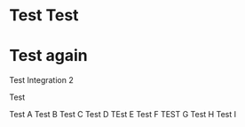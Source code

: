 # Test Test
# Test again
Test Integration 2

Test

Test A
Test B
Test C
Test D
TEst E
Test F
TEST G
Test H
Test I